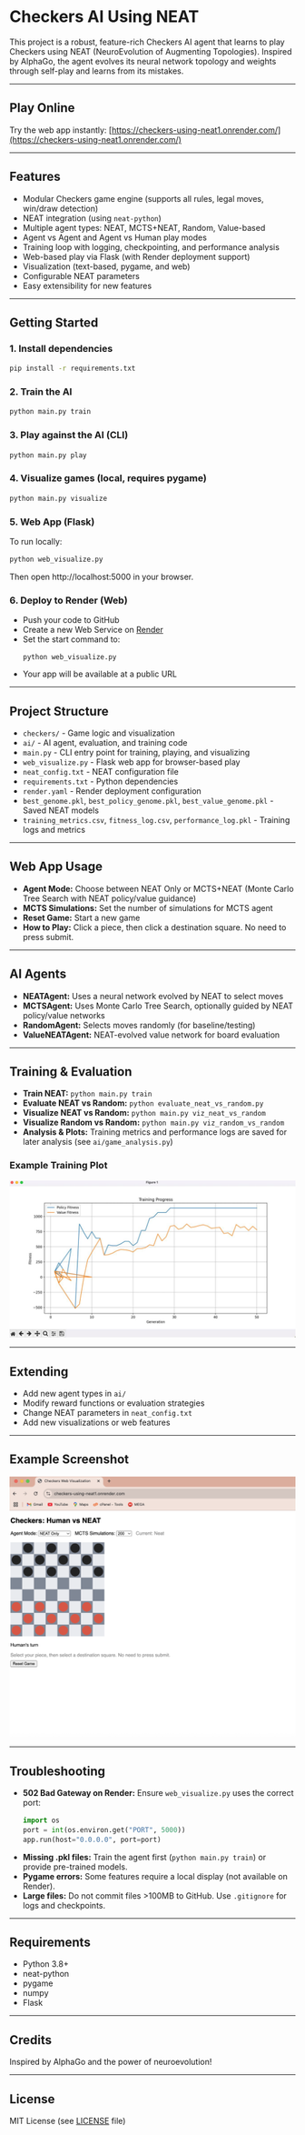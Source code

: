 # Checkers AI Using NEAT

This project is a robust, feature-rich Checkers AI agent that learns to play Checkers using NEAT (NeuroEvolution of Augmenting Topologies). Inspired by AlphaGo, the agent evolves its neural network topology and weights through self-play and learns from its mistakes.

---

## Play Online

Try the web app instantly: [https://checkers-using-neat1.onrender.com/](https://checkers-using-neat1.onrender.com/)

---

## Features
- Modular Checkers game engine (supports all rules, legal moves, win/draw detection)
- NEAT integration (using `neat-python`)
- Multiple agent types: NEAT, MCTS+NEAT, Random, Value-based
- Agent vs Agent and Agent vs Human play modes
- Training loop with logging, checkpointing, and performance analysis
- Web-based play via Flask (with Render deployment support)
- Visualization (text-based, pygame, and web)
- Configurable NEAT parameters
- Easy extensibility for new features

---

## Getting Started

### 1. Install dependencies
```bash
pip install -r requirements.txt
```

### 2. Train the AI
```bash
python main.py train
```

### 3. Play against the AI (CLI)
```bash
python main.py play
```

### 4. Visualize games (local, requires pygame)
```bash
python main.py visualize
```

### 5. Web App (Flask)
To run locally:
```bash
python web_visualize.py
```
Then open http://localhost:5000 in your browser.

### 6. Deploy to Render (Web)
- Push your code to GitHub
- Create a new Web Service on [Render](https://render.com/)
- Set the start command to:
  ```
  python web_visualize.py
  ```
- Your app will be available at a public URL

---

## Project Structure
- `checkers/` - Game logic and visualization
- `ai/` - AI agent, evaluation, and training code
- `main.py` - CLI entry point for training, playing, and visualizing
- `web_visualize.py` - Flask web app for browser-based play
- `neat_config.txt` - NEAT configuration file
- `requirements.txt` - Python dependencies
- `render.yaml` - Render deployment configuration
- `best_genome.pkl`, `best_policy_genome.pkl`, `best_value_genome.pkl` - Saved NEAT models
- `training_metrics.csv`, `fitness_log.csv`, `performance_log.pkl` - Training logs and metrics

---

## Web App Usage
- **Agent Mode:** Choose between NEAT Only or MCTS+NEAT (Monte Carlo Tree Search with NEAT policy/value guidance)
- **MCTS Simulations:** Set the number of simulations for MCTS agent
- **Reset Game:** Start a new game
- **How to Play:** Click a piece, then click a destination square. No need to press submit.

---

## AI Agents
- **NEATAgent:** Uses a neural network evolved by NEAT to select moves
- **MCTSAgent:** Uses Monte Carlo Tree Search, optionally guided by NEAT policy/value networks
- **RandomAgent:** Selects moves randomly (for baseline/testing)
- **ValueNEATAgent:** NEAT-evolved value network for board evaluation

---

## Training & Evaluation
- **Train NEAT:** `python main.py train`
- **Evaluate NEAT vs Random:** `python evaluate_neat_vs_random.py`
- **Visualize NEAT vs Random:** `python main.py viz_neat_vs_random`
- **Visualize Random vs Random:** `python main.py viz_random_vs_random`
- **Analysis & Plots:** Training metrics and performance logs are saved for later analysis (see `ai/game_analysis.py`)

### Example Training Plot
![Training Plot](./train_img.jpg)

---

## Extending
- Add new agent types in `ai/`
- Modify reward functions or evaluation strategies
- Change NEAT parameters in `neat_config.txt`
- Add new visualizations or web features

---

## Example Screenshot
![Web App Screenshot](./image.png)

---

## Troubleshooting
- **502 Bad Gateway on Render:** Ensure `web_visualize.py` uses the correct port:
  ```python
  import os
  port = int(os.environ.get("PORT", 5000))
  app.run(host="0.0.0.0", port=port)
  ```
- **Missing .pkl files:** Train the agent first (`python main.py train`) or provide pre-trained models.
- **Pygame errors:** Some features require a local display (not available on Render).
- **Large files:** Do not commit files >100MB to GitHub. Use `.gitignore` for logs and checkpoints.

---

## Requirements
- Python 3.8+
- neat-python
- pygame
- numpy
- Flask

---

## Credits
Inspired by AlphaGo and the power of neuroevolution!

---

## License
MIT License (see [LICENSE](LICENSE) file)
